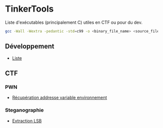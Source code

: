 # TinkerTools

Liste d'exécutables (principalement C) utiles en CTF ou pour du dev.

```bash
gcc -Wall -Wextra -pedantic -std=c99 -o <binary_file_name> <source_file_name>
```

## Développement

* [Liste](libs/list)

## CTF

### PWN

* [Récupération addresse variable environnement](pwn/env_var.c)

### Steganographie

* [Extraction LSB](steg/lsb.c)

